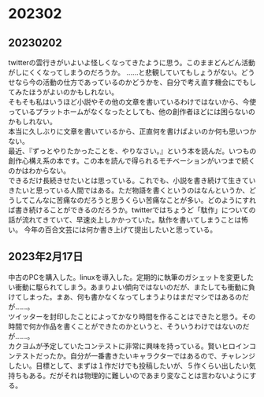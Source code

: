 # 202302
## 20230202
twitterの雲行きがいよいよ怪しくなってきたように思う。このままどんどん活動がしにくくなってしまうのだろうか。
……と悲観していてもしょうがない。どうせなら今の活動の仕方であっているのかどうかを、自分で考え直す機会にでもしてみたほうがよいのかもしれない。  
そもそも私はいうほど小説やその他の文章を書いているわけではないから、今使っているプラットホームがなくなったとしても、他の創作者ほどには困らないのかもしれない。  
本当に久しぶりに文章を書いているから、正直何を書けばよいのか何も思いつかない。  
最近、『ずっとやりたかったことを、やりなさい。』という本を読んだ。いつもの創作心構え系の本です。この本を読んで得られるモチベーションがいつまで続くのかはわからない。  
できるだけ長続きせたいとは思っている。これでも、小説を書き続けて生きていきたいと思っている人間ではある。ただ物語を書くというのはなんというか、どうしてこんなに苦痛なのだろうと思うくらい苦痛なことが多い。どのようにすれば書き続けることができるのだろうか。twitterではちょうど「駄作」についての話が流れてきていて、早速炎上しかかっていた。駄作を書いてしまうことは怖い。 
今年の百合文芸には何か書き上げて提出したいと思っている。

## 2023年2月17日
中古のPCを購入した。linuxを導入した。定期的に執筆のガシェットを変更したい衝動に駆られてしまう。あまりよい傾向ではないのだが、またしても衝動に負けてしまった。まあ、何も書かなくなってしまうよりはまだマシではあるのだが……。  
ツイッターを封印したことによってかなり時間を作ることはできたと思う。その時間で何か作品を書くことができたのかというと、そういうわけではないのだが……。  
カクヨムが予定していたコンテストに非常に興味を持っている。賢いヒロインコンテストだったか。自分が一番書きたいキャラクターではあるので、チャレンジしたい。目標として、まずは１作だけでも投稿したいが、５作くらい出したい気持ちもある。だがそれは物理的に難しいのであまり変なことは言わないようにする。
